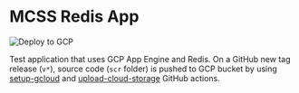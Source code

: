 # MCSS Redis App

![Deploy to GCP](https://github.com/fujitsueos/mcss-redis-app/workflows/Deploy%20to%20GCP/badge.svg)

Test application that uses GCP App Engine and Redis. On a GitHub new tag release (`v*`), source code (`scr` folder) is pushed to GCP bucket by using [setup-gcloud](https://github.com/google-github-actions/setup-gcloud) and [upload-cloud-storage](https://github.com/google-github-actions/upload-cloud-storage) GitHub actions.
